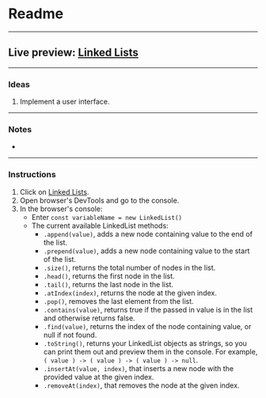 # Readme
---
## Live preview: [Linked Lists](https://mikeycos.github.io/theOdinProject/javaScript/projects/linked_lists/dist/)
---
### Ideas
1. Implement a user interface.
---
### Notes
* 
---
### Instructions
1. Click on [Linked Lists](https://mikeycos.github.io/theOdinProject/javaScript/projects/linked_lists/dist/).
2. Open browser's DevTools and go to the console.
3. In the browser's console:
    * Enter `const variableName = new LinkedList()`
    * The current available LinkedList methods:
        * `.append(value)`, adds a new node containing value to the end of the list.
        * `.prepend(value)`, adds a new node containing value to the start of the list.
        * `.size()`, returns the total number of nodes in the list.
        * `.head()`, returns the first node in the list.
        * `.tail()`, returns the last node in the list.
        * `.atIndex(index)`, returns the node at the given index.
        * `.pop()`, removes the last element from the list.
        * `.contains(value)`, returns true if the passed in value is in the list and otherwise returns false.
        * `.find(value)`, returns the index of the node containing value, or null if not found.
        * `.toString()`, returns your LinkedList objects as strings, so you can print them out and preview them in the console. For example, `( value ) -> ( value ) -> ( value ) -> null`.
        * `.insertAt(value, index)`, that inserts a new node with the provided value at the given index.
        * `.removeAt(index)`, that removes the node at the given index.